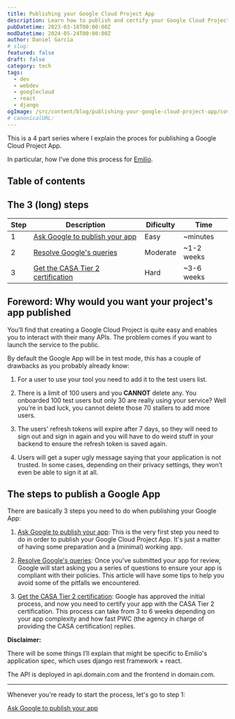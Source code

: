 ```yaml
---
title: Publishing your Google Cloud Project App
description: Learn how to publish and certify your Google Cloud Project App.
pubDatetime: 2023-03-18T00:00:00Z
modDatetime: 2024-05-24T00:00:00Z
author: Daniel Garcia
# slug:
featured: false
draft: false
category: tech
tags:
  - dev
  - webdev
  - googlecloud
  - react
  - django
ogImage: /src/content/blog/publishing-your-google-cloud-project-app/cover.png
# canonicalURL:
---
```


This is a 4 part series where I explain the proces for publishing a Google Cloud Project App.

In particular, how I've done this process for [Emilio](https://getemil.io).

## Table of contents

## The 3 (long) steps

| Step | Description                                                                                                               | Dificulty | Time       |
| ---- | ------------------------------------------------------------------------------------------------------------------------- | --------- | ---------- |
| 1    | [Ask Google to publish your app](/blog/publishing-your-google-cloud-project-app-ask-for-your-google-app-to-be-published/) | Easy      | ~minutes   |
| 2    | [Resolve Google's queries](/blog/publishing-your-google-cloud-project-app-resolve-google-queries/)                        | Moderate  | ~1-2 weeks |
| 3    | [Get the CASA Tier 2 certification](/blog/publishing-your-google-cloud-project-app-get-the-casa-tier-2-certification/)    | Hard      | ~3-6 weeks |

## **Foreword**: Why would you want your project's app published

You’ll find that creating a Google Cloud Project is quite easy and enables you to interact with their many APIs. The problem comes if you want to launch the service to the public.

By default the Google App will be in test mode, this has a couple of drawbacks as you probably already know:

1. For a user to use your tool you need to add it to the test users list.

2. There is a limit of 100 users and you **CANNOT** delete any. You onboarded 100 test users but only 30 are really using your service? Well you’re in bad luck, you cannot delete those 70 stallers to add more users.

3. The users' refresh tokens will expire after 7 days, so they will need to sign out and sign in again and you will have to do weird stuff in your backend to ensure the refresh token is saved again.

4. Users will get a super ugly message saying that your application is not trusted. In some cases, depending on their privacy settings, they won’t even be able to sign it at all.

## The steps to publish a Google App

There are basically 3 steps you need to do when publishing your Google App:

1. [Ask Google to publish your app](/blog/publishing-your-google-cloud-project-app-ask-for-your-google-app-to-be-published/): This is the very first step you need to do in order to publish your Google Cloud Project App. It's just a matter of having some preparation and a (minimal) working app.

2. [Resolve Google's queries](/blog/publishing-your-google-cloud-project-app-resolve-google-queries/): Once you've submitted your app for review, Google will start asking you a series of questions to ensure your app is compliant with their policies. This article will have some tips to help you avoid some of the pitfalls we encountered.

3. [Get the CASA Tier 2 certification](/blog/publishing-your-google-cloud-project-app-get-the-casa-tier-2-certification/): Google has approved the initial process, and now you need to certify your app with the CASA Tier 2 certification. This process can take from 3 to 6 weeks depending on your app complexity and how fast PWC (the agency in charge of providing the CASA certification) replies.

**Disclaimer:**

There will be some things I’ll explain that might be specific to Emilio's application spec, which uses django rest framework + react.

The API is deployed in api.domain.com and the frontend in domain.com.

---

Whenever you're ready to start the process, let's go to step 1:

[Ask Google to publish your app](#)
